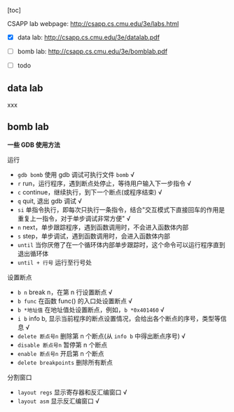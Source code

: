 [toc]

CSAPP lab webpage: http://csapp.cs.cmu.edu/3e/labs.html

- [x] data lab: http://csapp.cs.cmu.edu/3e/datalab.pdf
- [ ] bomb lab: http://csapp.cs.cmu.edu/3e/bomblab.pdf
- [ ] todo



## data lab

xxx



## bomb lab

**一些 GDB 使用方法**

运行

- `gdb bomb` 使用 gdb 调试可执行文件 `bomb` √
- `r` run，运行程序，遇到断点处停止，等待用户输入下一步指令 √
- `c` continue，继续执行，到下一个断点(或程序结束) √
- `q` quit, 退出 gdb 调试 √
- `si` 单指令执行，即每次只执行一条指令，结合"交互模式下直接回车的作用是重复上一指令，对于单步调试非常方便" √
- `n` next，单步跟踪程序，遇到函数调用时，不会进入函数体内部
- `s` step，单步调试，遇到函数调用时，会进入函数体内部
- `until` 当你厌倦了在一个循环体内部单步跟踪时，这个命令可以运行程序直到退出循环体
- `until + 行号` 运行至行号处

设置断点

- `b n` break n，在第 n 行设置断点 √
- `b func` 在函数 func() 的入口处设置断点 √
- `b *地址值` 在地址值处设置断点，例如，`b *0x401460` √
- `i b` info b, 显示当前程序的断点设置情况，会给出各个断点的序号，类型等信息 √
- `delete 断点号n` 删除第 n 个断点(从 `info b` 中得出断点序号) √
- `disable 断点号n` 暂停第 n 个断点
- `enable 断点号n` 开启第 n 个断点
- `delete breakpoints` 删除所有断点

分割窗口

- `layout regs` 显示寄存器和反汇编窗口 √
- `layout asm` 显示反汇编窗口 √
